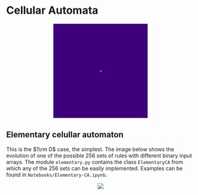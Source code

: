 # Cellular Automata

<p align="center">
  <img src="./Data/life/seeds.gif" width = "50%">
</p>

## Elementary celullar automaton

This is the $1\rm D$ case, the simplest. The image below shows the evolution of one of the possible $256$ sets of rules with different binary input arrays. The module `elementary.py` contains the class `ElementaryCA` from which any of the $256$ sets can be easily implemented. Examples can be found in `Notebooks/Elementary-CA.ipynb`.

<p align="center">
  <img src="./Data/output-75/evolution-rule-75.gif" width = "60%">
</p>

